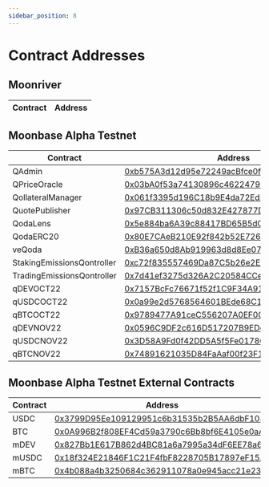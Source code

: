 ```yaml
---
sidebar_position: 8
---
```


# Contract Addresses

## Moonriver
| Contract | Address |
| -------- | ------- |


## Moonbase Alpha Testnet
| Contract | Address |
|---|---|
| QAdmin | [0xb575A3d12d95e72249acBfce0f90Abe28515D9F9](https://moonbase.moonscan.io/address/0xb575A3d12d95e72249acBfce0f90Abe28515D9F9) |
| QPriceOracle | [0x03bA0f53a74130896c46224794B0ab759eA3C2B7](https://moonbase.moonscan.io/address/0x03bA0f53a74130896c46224794B0ab759eA3C2B7) |
| QollateralManager | [0x061f3395d196C18b9E4da72Ed58ab6949C92Ecc7](https://moonbase.moonscan.io/address/0x061f3395d196C18b9E4da72Ed58ab6949C92Ecc7) |
| QuotePublisher | [0x97CB311306c50d832E427877DA106544B5Bb53C1](https://moonbase.moonscan.io/address/0x97CB311306c50d832E427877DA106544B5Bb53C1) |
| QodaLens | [0x5e884ba6A39c88417BD65B5dCac17c9247561840](https://moonbase.moonscan.io/address/0x5e884ba6A39c88417BD65B5dCac17c9247561840) |
| QodaERC20 | [0x80E7CAeB210E92f842b52E7261eF4366Cda13bbd](https://moonbase.moonscan.io/address/0x80E7CAeB210E92f842b52E7261eF4366Cda13bbd) |
| veQoda | [0xB36a650d8Ab919963d8d8Ee075bC73EeEB92F262](https://moonbase.moonscan.io/address/0xB36a650d8Ab919963d8d8Ee075bC73EeEB92F262) |
| StakingEmissionsQontroller | [0xc72f835557469Da87C5b26e2E4c8c2B5E9cAC4Ba](https://moonbase.moonscan.io/address/0xc72f835557469Da87C5b26e2E4c8c2B5E9cAC4Ba) |
| TradingEmissionsQontroller | [0x7d41ef3275d326A2C20584CCe90BDd8DF81c41CA](https://moonbase.moonscan.io/address/0x7d41ef3275d326A2C20584CCe90BDd8DF81c41CA) |
| qDEVOCT22 | [0x7157BcFc76671f52f1C9F34A91178b961662bEc9](https://moonbase.moonscan.io/address/0x7157BcFc76671f52f1C9F34A91178b961662bEc9) |
| qUSDCOCT22 | [0x0a99e2d5768564601BEde68C12e2e7E838136B9A](https://moonbase.moonscan.io/address/0x0a99e2d5768564601BEde68C12e2e7E838136B9A) |
| qBTCOCT22 | [0x9789477A91ceC556207A0EF0058a8fd08a293133](https://moonbase.moonscan.io/address/0x9789477A91ceC556207A0EF0058a8fd08a293133) |
| qDEVNOV22 | [0x0596C9DF2c616D517207B9EDe59d2fC4066F5C94](https://moonbase.moonscan.io/address/0x0596C9DF2c616D517207B9EDe59d2fC4066F5C94) |
| qUSDCNOV22 | [0x3D58A9Fd0f42DD5A5f5Fe01786465110CDcB51c0](https://moonbase.moonscan.io/address/0x3D58A9Fd0f42DD5A5f5Fe01786465110CDcB51c0) |
| qBTCNOV22 | [0x74891621035D84FaAaf00f23F173208447F290B5](https://moonbase.moonscan.io/address/0x74891621035D84FaAaf00f23F173208447F290B5) |

## Moonbase Alpha Testnet External Contracts
| Contract | Address |
|---|---|
| USDC | [0x3799D95Ee109129951c6b31535b2B5AA6dbF108c](https://moonbase.moonscan.io/address/0x3799D95Ee109129951c6b31535b2B5AA6dbF108c) |
| BTC | [0x0A996B2f808EF4Cd59a3790c6Bb8bf6E4105e0aA](https://moonbase.moonscan.io/address/0x0A996B2f808EF4Cd59a3790c6Bb8bf6E4105e0aA) |
| mDEV | [0x827Bb1E617B862d4BC81a6a7995a34dF6EE78a63](https://moonbase.moonscan.io/address/0x827Bb1E617B862d4BC81a6a7995a34dF6EE78a63) |
| mUSDC | [0x18f324E21846F1C21F4fbF8228705B17897eF15A](https://moonbase.moonscan.io/address/0x18f324E21846F1C21F4fbF8228705B17897eF15A) |
| mBTC | [0x4b088a4b3250684c362911078a0e945acc21e236](https://moonbase.moonscan.io/address/0x4b088a4b3250684c362911078a0e945acc21e236) |
